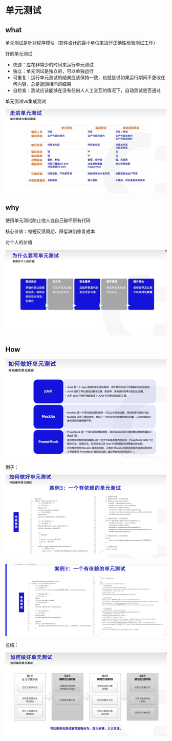 # 单元测试

## what

单元测试是针对程序模块（软件设计的最小单位来进行正确性检验测试工作）

好的单元测试

- 快速：应花非常少的时间来运行单元测试
- 独立：单元测试是独立的，可以单独运行
- 可重复：运行单元测试的结果应该保持一致，也就是说如果运行期间不更改任何内容，总是返回相同的结果
- 自检查：测试应该能够在没有任何人人工交互的情况下，自动测试是否通过



单元测试vs集成测试

![image-20230704231021805](_images\学习分享\单元测试\image-20230704231021805.png)

## why

使用单元测试防止他人或自己破坏原有代码

核心价值：缩短反馈周期、降低缺陷修复成本

对个人的价值

![image-20230705000558431](_images\学习分享\单元测试\image-20230705000558431.png)



## How

![image-20230705000754947](_images\学习分享\单元测试\image-20230705000754947.png)

例子：

![image-20230705001857480](_images\学习分享\单元测试\image-20230705001857480.png)

![image-20230705001842617](_images\学习分享\单元测试\image-20230705001842617.png)

总结：

![image-20230705002033255](_images\学习分享\单元测试\image-20230705002033255.png)